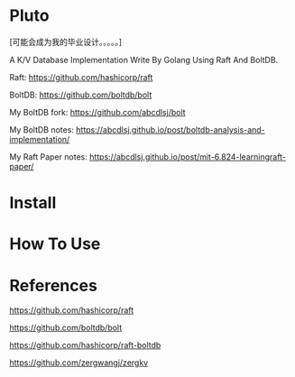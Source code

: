 # Pluto

[可能会成为我的毕业设计。。。。。]

A K/V Database Implementation Write By Golang Using Raft And BoltDB.

Raft: https://github.com/hashicorp/raft

BoltDB: https://github.com/boltdb/bolt

My BoltDB fork: https://github.com/abcdlsj/bolt

My BoltDB notes: https://abcdlsj.github.io/post/boltdb-analysis-and-implementation/

My Raft Paper notes: https://abcdlsj.github.io/post/mit-6.824-learningraft-paper/

# Install
# How To Use
# References

https://github.com/hashicorp/raft

https://github.com/boltdb/bolt

https://github.com/hashicorp/raft-boltdb

https://github.com/zergwangj/zergkv
